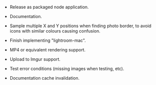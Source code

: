  - Release as packaged node application.
 - Documentation.

 - Sample multiple X and Y positions when finding photo border, to avoid icons with similar colours causing confusion.
 - Finish implementing "lightroom-mac".

 - MP4 or equivalent rendering support.
 - Upload to Imgur support.

 - Test error conditions (missing images when testing, etc).

 - Documentation cache invalidation.
